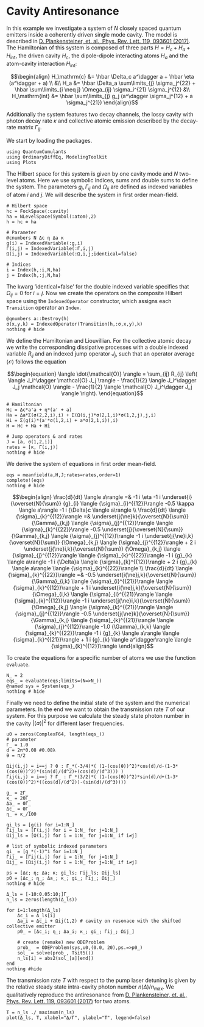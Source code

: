 # Cavity Antiresonance

In this example we investigate a system of $N$ closely spaced quantum emitters inside a coherently driven single mode cavity. The model is described in [D. Plankensteiner, et. al., Phys. Rev. Lett. 119, 093601 (2017)](https://journals.aps.org/prl/abstract/10.1103/PhysRevLett.119.093601).
The Hamiltonian of this system is composed of three parts $H = H_c + H_a + H_{\mathrm{int}}$, the driven cavity $H_c$, the dipole-dipole interacting atoms $H_a$ and the atom-cavity interaction $H_\mathrm{int}$:

```math
\begin{align}
H_\mathrm{c} &= \hbar \Delta_c a^\dagger a + \hbar \eta (a^\dagger + a) \\
&\\
H_a &= \hbar \Delta_a \sum\limits_{j} \sigma_j^{22} + \hbar \sum\limits_{i \neq j} \Omega_{ij} \sigma_i^{21} \sigma_j^{12}
&\\
H_\mathrm{int} &= \hbar \sum\limits_{j} g_j (a^\dagger \sigma_j^{12} + a \sigma_j^{21})
\end{align}
```

Additionally the system features two decay channels, the lossy cavity with photon decay rate $\kappa$ and collective atomic emission described by the decay-rate matrix $\Gamma_{ij}$.

We start by loading the packages.


```@example antiresonance_indexed
using QuantumCumulants
using OrdinaryDiffEq, ModelingToolkit
using Plots
```

The Hilbert space for this system is given by one cavity mode and $N$ two-level atoms. Here we use symbolic indices, sums and double sums to define the system.
The parameters $g_j, \, \Gamma_{ij}$ and $\Omega_{ij}$ are defined as indexed variables of atom $i$ and $j$. We will describe the system in first order mean-field.


```@example antiresonance_indexed
# Hilbert space
hc = FockSpace(:cavity)
ha = NLevelSpace(Symbol(:atom),2)
h = hc ⊗ ha

# Parameter
@cnumbers N Δc η Δa κ
g(i) = IndexedVariable(:g,i)
Γ(i,j) = IndexedVariable(:Γ,i,j)
Ω(i,j) = IndexedVariable(:Ω,i,j;identical=false)

# Indices
i = Index(h,:i,N,ha)
j = Index(h,:j,N,ha)
```

The kwarg ’identical=false’ for the double indexed variable specifies that $\Omega_{ij} = 0$ for $i = j$.
Now we create the operators on the composite Hilbert space using the $\texttt{IndexedOperator}$ constructor, which assigns each $\texttt{Transition}$ operator an $\texttt{Index}$.


```@example antiresonance_indexed
@qnumbers a::Destroy(h)
σ(x,y,k) = IndexedOperator(Transition(h,:σ,x,y),k)
nothing # hide
```

We define the Hamiltonian and Liouvillian. For the collective atomic decay we write the corresponding dissipative processes with a double indexed variable $R_{ij}$ and an indexed jump operator $J_j$, such that an operator average $\langle \mathcal{O} \rangle$ follows the equation

```math
\begin{equation}
\langle \dot{\mathcal{O}} \rangle = \sum_{ij} R_{ij} \left( \langle J_i^\dagger \mathcal{O} J_j \rangle - \frac{1}{2} \langle J_i^\dagger J_j \mathcal{O} \rangle - \frac{1}{2} \langle \mathcal{O} J_i^\dagger J_j \rangle \right).
\end{equation}
```

```@example antiresonance_indexed
# Hamiltonian
Hc = Δc*a'a + η*(a' + a)
Ha = Δa*Σ(σ(2,2,i),i) + Σ(Ω(i,j)*σ(2,1,i)*σ(1,2,j),j,i)
Hi = Σ(g(i)*(a'*σ(1,2,i) + a*σ(2,1,i)),i)
H = Hc + Ha + Hi

# Jump operators & and rates
J = [a, σ(1,2,i)]
rates = [κ, Γ(i,j)]
nothing # hide
```

We derive the system of equations in first order mean-field.


```@example antiresonance_indexed
eqs = meanfield(a,H,J;rates=rates,order=1)
complete!(eqs)
nothing # hide
```

```math
\begin{align}
\frac{d}{dt} \langle a\rangle  =& -1 i \eta -1 i \underset{i}{\overset{N}{\sum}} {g}_{i}  \langle {\sigma}_{i}^{{12}}\rangle  -0.5 \kappa \langle a\rangle  -1 i {\Delta}c \langle a\rangle  \\
\frac{d}{dt} \langle {\sigma}_{k}^{{12}}\rangle  =& \underset{j{\ne}k}{\overset{N}{\sum}} {\Gamma}_{k,j}  \langle {\sigma}_{j}^{{12}}\rangle   \langle {\sigma}_{k}^{{22}}\rangle  -0.5 \underset{j}{\overset{N}{\sum}} {\Gamma}_{k,j}  \langle {\sigma}_{j}^{{12}}\rangle  -1 i \underset{j{\ne}i,k}{\overset{N}{\sum}} {\Omega}_{k,j}  \langle {\sigma}_{j}^{{12}}\rangle  + 2 i \underset{j{\ne}i,k}{\overset{N}{\sum}} {\Omega}_{k,j}  \langle {\sigma}_{j}^{{12}}\rangle   \langle {\sigma}_{k}^{{22}}\rangle  -1 i {g}_{k} \langle a\rangle  -1 i {\Delta}a \langle {\sigma}_{k}^{{12}}\rangle  + 2 i {g}_{k} \langle a\rangle  \langle {\sigma}_{k}^{{22}}\rangle  \\
\frac{d}{dt} \langle {\sigma}_{k}^{{22}}\rangle  =& -0.5 \underset{i{\ne}j,k}{\overset{N}{\sum}} {\Gamma}_{i,k}  \langle {\sigma}_{i}^{{21}}\rangle   \langle {\sigma}_{k}^{{12}}\rangle  + 1 i \underset{i{\ne}j,k}{\overset{N}{\sum}} {\Omega}_{i,k}  \langle {\sigma}_{i}^{{21}}\rangle   \langle {\sigma}_{k}^{{12}}\rangle  -1 i \underset{j{\ne}i,k}{\overset{N}{\sum}} {\Omega}_{k,j}  \langle {\sigma}_{k}^{{21}}\rangle   \langle {\sigma}_{j}^{{12}}\rangle  -0.5 \underset{j{\ne}k}{\overset{N}{\sum}} {\Gamma}_{k,j}  \langle {\sigma}_{k}^{{21}}\rangle   \langle {\sigma}_{j}^{{12}}\rangle  -1.0 {\Gamma}_{k,k} \langle {\sigma}_{k}^{{22}}\rangle  -1 i {g}_{k} \langle a\rangle  \langle {\sigma}_{k}^{{21}}\rangle  + 1 i {g}_{k} \langle a^\dagger\rangle  \langle {\sigma}_{k}^{{12}}\rangle
\end{align}
```



To create the equations for a specific number of atoms we use the function $\texttt{evaluate}$.


```@example antiresonance_indexed
N_ = 2
eqs_ = evaluate(eqs;limits=(N=>N_))
@named sys = System(eqs_)
nothing # hide
```

Finally we need to define the initial state of the system and the numerical parameters. In the end we want to obtain the transmission rate $T$ of our system. For this purpose we calculate the steady state photon number in the cavity $|\langle a \rangle|^2$ for different laser frequencies.


```@example antiresonance_indexed
u0 = zeros(ComplexF64, length(eqs_))
# parameter
Γ_ = 1.0
d = 2π*0.08 #0.08λ
θ = π/2

Ωij(i,j) = i==j ? 0 : Γ_*(-3/4)*( (1-(cos(θ))^2)*cos(d)/d-(1-3*(cos(θ))^2)*(sin(d)/(d^2)+(cos(d)/(d^3))) )
Γij(i,j) = i==j ? Γ_ : Γ_*(3/2)*( (1-(cos(θ))^2)*sin(d)/d+(1-3*(cos(θ))^2)*((cos(d)/(d^2))-(sin(d)/(d^3))))

g_ = 2Γ_
κ_ = 20Γ_
Δa_ = 0Γ_
Δc_ = 0Γ_
η_ = κ_/100

gi_ls = [g(i) for i=1:N_]
Γij_ls = [Γ(i,j) for i = 1:N_ for j=1:N_]
Ωij_ls = [Ω(i,j) for i = 1:N_ for j=1:N_ if i≠j]

# list of symbolic indexed parameters
gi_ = [g_*(-1)^i for i=1:N_]
Γij_ = [Γij(i,j) for i = 1:N_ for j=1:N_]
Ωij_ = [Ωij(i,j) for i = 1:N_ for j=1:N_ if i≠j]

ps = [Δc; η; Δa; κ; gi_ls; Γij_ls; Ωij_ls]
p0 = [Δc_; η_; Δa_; κ_; gi_; Γij_; Ωij_]
nothing # hide
```


```@example antiresonance_indexed
Δ_ls = [-10:0.05:10;]Γ_
n_ls = zeros(length(Δ_ls))

for i=1:length(Δ_ls)
    Δc_i = Δ_ls[i]
    Δa_i = Δc_i + Ωij(1,2) # cavity on resonace with the shifted collective emitter
    p0_ = [Δc_i; η_; Δa_i; κ_; gi_; Γij_; Ωij_]
    
    # create (remake) new ODEProblem
    prob_  = ODEProblem(sys,u0,(0.0, 20),ps.=>p0_)
    sol_ = solve(prob_, Tsit5())
    n_ls[i] = abs2(sol_[a][end])
end
nothing #hide
```

The transmission rate $T$ with respect to the pump laser detuning is given by the relative steady state intra-cavity photon number $n(\Delta)/n_\mathrm{max}$. We qualitatively reproduce the antiresonance from [D. Plankensteiner, et. al., Phys. Rev. Lett. 119, 093601 (2017)](https://journals.aps.org/prl/abstract/10.1103/PhysRevLett.119.093601) for two atoms.


```@example antiresonance_indexed
T = n_ls ./ maximum(n_ls)
plot(Δ_ls, T, xlabel="Δ/Γ", ylabel="T", legend=false)
```
